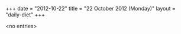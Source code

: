 +++
date = "2012-10-22"
title = "22 October 2012 (Monday)"
layout = "daily-diet"
+++


\<no entries\>
